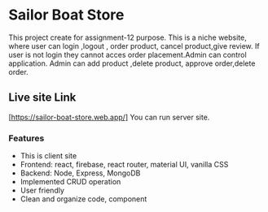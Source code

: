 # Sailor Boat Store

This project create for assignment-12 purpose. This is a niche  website, where user can login ,logout , order product, cancel product,give review. If user is not login they cannot acces order placement.Admin can control application. Admin can add product ,delete product, approve order,delete order.

## Live site Link
[https://sailor-boat-store.web.app/]
You can run server site.

### Features
* This is  client site 
* Frontend: react, firebase, react router, material UI, vanilla CSS
* Backend: Node, Express, MongoDB
* Implemented CRUD operation
* User friendly
* Clean and organize code, component